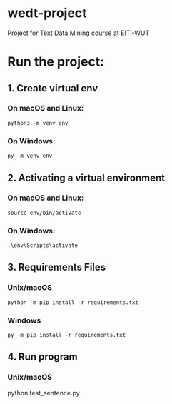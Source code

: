 # wedt-project
Project for Text Data Mining course at EITI-WUT

# Run the project:

## 1. Create virtual env
### On macOS and Linux:

`python3 -m venv env`

### On Windows:

`py -m venv env`

## 2. Activating a virtual environment
### On macOS and Linux:

`source env/bin/activate`

### On Windows:

`.\env\Scripts\activate`

## 3. Requirements Files
### Unix/macOS 

`python -m pip install -r requirements.txt`

### Windows

`py -m pip install -r requirements.txt`

## 4. Run program
### Unix/macOS 

python test_sentence.py

